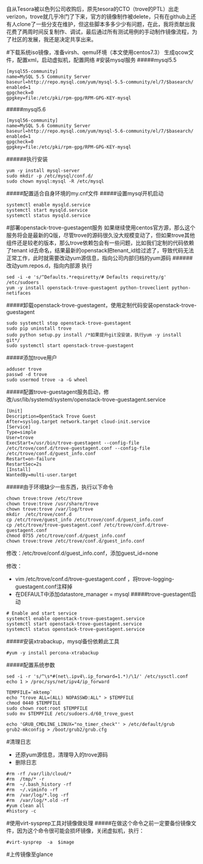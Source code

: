 自从Tesora被以色列公司收购后，原先tesora的CTO（trove的PTL）出走verizon，trove就几乎冷门了下来，官方的镜像制作被delete，只有在github上还有人clone了一些分支在维护，但这些脚本多多少少有问题，在此，我将贡献出我花费了两周时间反复制作、调试，最后通过所有测试用例的手动制作镜像流程，为了社区的发展，我还是决定共享出来。

#下载系统iso镜像，准备virsh、qemu环境（本文使用centos7.3）
生成qcow文件，配置xml，启动虚拟机，配置网络
#安装mysql服务
#####mysql5.5
```
[mysql55-community]
name=MySQL 5.5 Community Server
baseurl=http://repo.mysql.com/yum/mysql-5.5-community/el/7/$basearch/
enabled=1
gpgcheck=0
gpgkey=file:/etc/pki/rpm-gpg/RPM-GPG-KEY-mysql
```
#####mysql5.6
```
[mysql56-community]
name=MySQL 5.6 Community Server
baseurl=http://repo.mysql.com/yum/mysql-5.6-community/el/7/$basearch/
enabled=1
gpgcheck=0
gpgkey=file:/etc/pki/rpm-gpg/RPM-GPG-KEY-mysql
```
######执行安装
```
yum -y install mysql-server
sudo mkdir -p /etc/mysql/conf.d/
sudo chown mysql:mysql -R /etc/mysql
```
#####配置适合自身环境的my.cnf文件
#####设置mysql开机启动
```
systemctl enable mysqld.service
systemctl start mysqld.service
systemctl status mysqld.service
```
#部署openstack-trove-guestagent服务
如果继续使用centos官方源，那么这个服务将会是最新的Q版，尽管trove的源码很久没大规模变动了，但如果trove其他组件还是较老的版本，那么trove依赖包会有一些问题，比如我们定制的代码依赖了tenant id去命名，结果最新的openstack把tenant_id给过滤了，导致代码无法正常工作，此时就需要改动yum源信息，指向公司内部归档的yum源码
######改动yum.repos.d，指向内部源
执行
```
sed -i -e 's/^Defaults.*requiretty/# Defaults requiretty/g' /etc/sudoers
yum -y install openstack-trove-guestagent python-troveclient python-netifaces
```
#####卸载openstack-trove-guestagent，使用定制代码安装openstack-trove-guestagent
```
sudo systemctl stop openstack-trove-guestagent
sudo pip uninstall trove
sudo python setup.py install /*如果提升git没安装，执行yum -y install git*/
sudo systemctl start openstack-trove-guestagent
```
#####添加trove用户
```
adduser trove
passwd -d trove
sudo usermod trove -a -G wheel
```
#####配置trove-guestagent服务启动，修改/usr/lib/systemd/system/openstack-trove-guestagent.service
```
[Unit]                                                                                                                                                                                         
Description=OpenStack Trove Guest
After=syslog.target network.target cloud-init.service
[Service]
Type=simple
User=trove
ExecStart=/usr/bin/trove-guestagent --config-file /etc/trove/conf.d/trove-guestagent.conf --config-file /etc/trove/conf.d/guest_info.conf
Restart=on-failure
RestartSec=2s
[Install]
WantedBy=multi-user.target
```
#####由于环境缺少一些东西，执行以下命令
```
chown trove:trove /etc/trove
chown trove:trove /usr/share/trove
chown trove:trove /var/log/trove
mkdir  /etc/trove/conf.d
cp /etc/trove/guest_info /etc/trove/conf.d/guest_info.conf
cp /etc/trove/trove-guestagent.conf /etc/trove/conf.d/trove-guestagent.conf
chmod 0755 /etc/trove/conf.d/guest_info.conf
chown trove:trove /etc/trove/conf.d/guest_info.conf
```
修改：/etc/trove/conf.d/guest_info.conf，添加guest_id=none

修改：
- vim /etc/trove/conf.d/trove-guestagent.conf  ，将trove-logging-guestagent.conf注释掉
- 在DEFAULT中添加datastore_manager = mysql
#####trove-guestagent启动
```
# Enable and start service
systemctl enable openstack-trove-guestagent.service
systemctl start openstack-trove-guestagent.service
systemctl status openstack-trove-guestagent.service
```
#####安装xtrabackup，mysql备份依赖此工具
```
#yum -y install percona-xtrabackup
```
#####配置系统参数
```
sed -i -r 's/^\s*#(net\.ipv4\.ip_forward=1.*)/\1/' /etc/sysctl.conf
echo 1 > /proc/sys/net/ipv4/ip_forward
 
TEMPFILE=`mktemp`
echo "trove ALL=(ALL) NOPASSWD:ALL" > $TEMPFILE
chmod 0440 $TEMPFILE
sudo chown root:root $TEMPFILE
sudo mv $TEMPFILE /etc/sudoers.d/60_trove_guest
 
echo 'GRUB_CMDLINE_LINUX="no_timer_check"' > /etc/default/grub
grub2-mkconfig > /boot/grub2/grub.cfg
```
#清理日志
- 还原yum源信息，清理导入的trove源码
- 删除日志
```
#rm -rf /var/lib/cloud/*
#rm  /tmp/* -r
#rm  ~/.bash_history -rf
#rm  ~/.viminfo -rf
#rm  /var/log/*.log -rf
#rm  /var/log/*.old -rf
#yum clean all
#history -c
```
#使用virt-sysprep工具对镜像做处理
#####在做这个命令之前一定要备份镜像文件，因为这个命令很可能会损坏镜像，关闭虚拟机，执行：
```
#virt-sysprep  -a  $image
```
#上传镜像至glance
